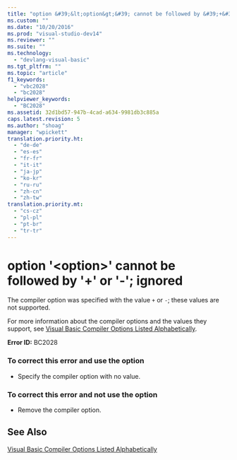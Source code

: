 ```yaml
---
title: "option &#39;&lt;option&gt;&#39; cannot be followed by &#39;+&#39; or &#39;-&#39;; ignored | testtitle"
ms.custom: ""
ms.date: "10/20/2016"
ms.prod: "visual-studio-dev14"
ms.reviewer: ""
ms.suite: ""
ms.technology: 
  - "devlang-visual-basic"
ms.tgt_pltfrm: ""
ms.topic: "article"
f1_keywords: 
  - "vbc2028"
  - "bc2028"
helpviewer_keywords: 
  - "BC2028"
ms.assetid: 32d1bd57-947b-4cad-a634-9981db3c885a
caps.latest.revision: 5
ms.author: "shoag"
manager: "wpickett"
translation.priority.ht: 
  - "de-de"
  - "es-es"
  - "fr-fr"
  - "it-it"
  - "ja-jp"
  - "ko-kr"
  - "ru-ru"
  - "zh-cn"
  - "zh-tw"
translation.priority.mt: 
  - "cs-cz"
  - "pl-pl"
  - "pt-br"
  - "tr-tr"
---
```

# option &#39;&lt;option&gt;&#39; cannot be followed by &#39;+&#39; or &#39;-&#39;; ignored
The compiler option was specified with the value `+` or `-`; these values are not supported.  
  
 For more information about the compiler options and the values they support, see [Visual Basic Compiler Options Listed Alphabetically](../Topic/Visual%20Basic%20Compiler%20Options%20Listed%20Alphabetically.md).  
  
 **Error ID:** BC2028  
  
### To correct this error and use the option  
  
-   Specify the compiler option with no value.  
  
### To correct this error and not use the option  
  
-   Remove the compiler option.  
  
## See Also  
 [Visual Basic Compiler Options Listed Alphabetically](../Topic/Visual%20Basic%20Compiler%20Options%20Listed%20Alphabetically.md)